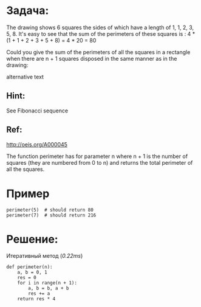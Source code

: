 # Задача:
The drawing shows 6 squares the sides of which have a length of 1, 1, 2, 3, 5, 8. It's easy to see that the sum of the perimeters of these squares is : 4 * (1 + 1 + 2 + 3 + 5 + 8) = 4 * 20 = 80 

Could you give the sum of the perimeters of all the squares in a rectangle when there are n + 1 squares disposed in the same manner as in the drawing:

alternative text

## Hint:
See Fibonacci sequence

## Ref:
<http://oeis.org/A000045>

The function perimeter has for parameter n where n + 1 is the number of squares (they are numbered from 0 to n) and returns the total perimeter of all the squares.

# Пример
```
perimeter(5)  # should return 80
perimeter(7)  # should return 216
```
# Решение:
Итеративный метод (_0.22ms_)
```
def perimeter(n):
    a, b = 0, 1
    res = 0
    for i in range(n + 1):
        a, b = b, a + b
        res += a
    return res * 4
```
